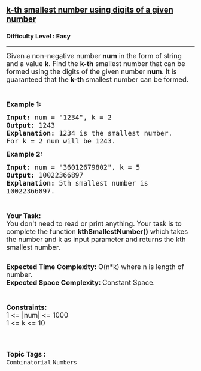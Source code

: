 <h2><a href="https://practice.geeksforgeeks.org/problems/get-the-kth-smallest-number-using-the-digits-of-the-given-number5440/1?page=3&category[]=Numbers&sortBy=submissions">k-th smallest number using digits of a given number</a></h2><h3>Difficulty Level : Easy</h3><hr><div class="problems_problem_content__Xm_eO"><p><span style="font-size:18px">Given a non-negative number&nbsp;<strong>num</strong> in the form of string and a value&nbsp;<strong>k</strong>. Find the&nbsp;<strong>k-th</strong>&nbsp;smallest number that can be formed using the digits of the given number&nbsp;<strong>num</strong>. It is guaranteed that the&nbsp;<strong>k-th</strong>&nbsp;smallest number can be formed. </span></p>

<p>&nbsp;</p>

<p><span style="font-size:18px"><strong>Example 1:</strong></span></p>

<pre><span style="font-size:18px"><strong>Input: </strong>num = "1234", k = 2
<strong>Output: </strong>1243
<strong>Explanation: </strong>1234 is the smallest number.
For k = 2 num will be 1243.</span>
</pre>

<p><span style="font-size:18px"><strong>Example 2:</strong></span></p>

<pre><span style="font-size:18px"><strong>Input: </strong>num = "36012679802", k = 5
<strong>Output: </strong>10022366897
<strong>Explanation: </strong>5th smallest number is 
10022366897.</span>
</pre>

<p>&nbsp;</p>

<p><span style="font-size:18px"><strong>Your Task:</strong><br>
You don't need to read or print anything. Your task is to complete the function&nbsp;<strong>kthSmallestNumber()</strong>&nbsp;which takes the number and k as input parameter and returns the kth smallest number.</span><br>
&nbsp;</p>

<p><span style="font-size:18px"><strong>Expected Time Complexity:&nbsp;</strong>O(n*k) where n is length of number.<br>
<strong>Expected Space Complexity:&nbsp;</strong>Constant Space.</span></p>

<p>&nbsp;</p>

<p><span style="font-size:18px"><strong>Constraints:</strong><br>
1 &lt;= |num| &lt;= 1000<br>
1 &lt;= k &lt;= 10</span><br>
&nbsp;</p>
</div><br><p><span style=font-size:18px><strong>Topic Tags : </strong><br><code>Combinatorial</code>&nbsp;<code>Numbers</code>&nbsp;